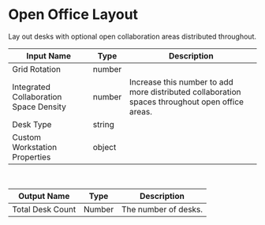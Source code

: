 

# Open Office Layout

Lay out desks with optional open collaboration areas distributed throughout.

|Input Name|Type|Description|
|---|---|---|
|Grid Rotation|number||
|Integrated Collaboration Space Density|number|Increase this number to add more distributed collaboration spaces throughout open office areas.|
|Desk Type|string||
|Custom Workstation Properties|object||


<br>

|Output Name|Type|Description|
|---|---|---|
|Total Desk Count|Number|The number of desks.|

